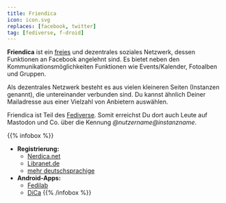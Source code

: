 ```yaml
---
title: Friendica
icon: icon.svg
replaces: [facebook, twitter]
tag: [fediverse, f-droid]
---
```


**Friendica** ist ein [freies](/de/nutze/freie-software) und dezentrales soziales Netzwerk, dessen Funktionen an Facebook angelehnt sind. Es bietet neben den Kommunikationsmöglichkeiten Funktionen wie Events/Kalender, Fotoalben und Gruppen.

Als dezentrales Netzwerk besteht es aus vielen kleineren Seiten (Instanzen genannt), die untereinander verbunden sind. Du kannst ähnlich Deiner Mailadresse aus einer Vielzahl von Anbietern auswählen.

Friendica ist Teil des [Fediverse](../fediverse). Somit erreichst Du dort auch Leute auf Mastodon und Co. über die Kennung *@nutzername@instanzname*.

{{% infobox %}}
- **Registrierung:** 
    - [Nerdica.net](https://nerdica.net/)
    - [Libranet.de](https://libranet.de/)
    - [mehr deutschsprachige](https://the-federation.info/friendica#nodes-table)
- **Android-Apps:** 
    - [Fedilab](https://fedilab.app/)
    - [DiCa](https://play.google.com/store/apps/details?id=cool.mixi.dica&noprocess)
{{% /infobox %}}